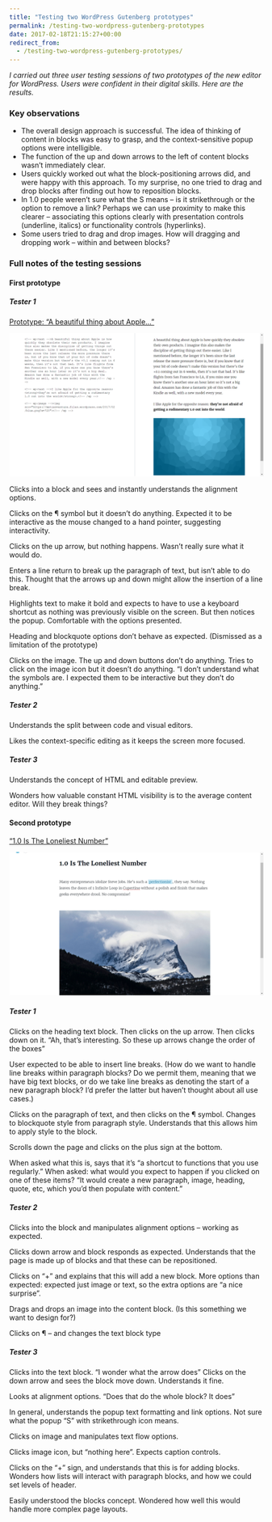 ```yaml
---
title: "Testing two WordPress Gutenberg prototypes"
permalink: /testing-two-wordpress-gutenberg-prototypes
date: 2017-02-18T21:15:27+00:00
redirect_from:
  - /testing-two-wordpress-gutenberg-prototypes/
---
```


*I carried out three user testing sessions of two prototypes of the new editor for WordPress. Users were confident in their digital skills. Here are the results.*

### Key observations

- The overall design approach is successful. The idea of thinking of content in blocks was easy to grasp, and the context-sensitive popup options were intelligible.
- The function of the up and down arrows to the left of content blocks wasn’t immediately clear.
- Users quickly worked out what the block-positioning arrows did, and were happy with this approach. To my surprise, no one tried to drag and drop blocks after finding out how to reposition blocks.
- In 1.0 people weren’t sure what the S means – is it strikethrough or the option to remove a link? Perhaps we can use proximity to make this clearer – associating this options clearly with presentation controls (underline, italics) or functionality controls (hyperlinks).
- Some users tried to drag and drop images. How will dragging and dropping work – within and between blocks?

### Full notes of the testing sessions

#### First prototype

##### Tester 1

[Prototype: “A beautiful thing about Apple…”](https://wordpress.github.io/gutenberg/tinymce-per-block/)

![prototype of a new editor for wordpress](https://github.com/martinlugton/martinlugton.github.io/blob/main/images/Screenshot-2017-02-18-21.10.23.png?raw=true)

Clicks into a block and sees and instantly understands the alignment options.

Clicks on the ¶ symbol but it doesn’t do anything.
Expected it to be interactive as the mouse changed to a hand pointer, suggesting interactivity.

Clicks on the up arrow, but nothing happens. Wasn’t really sure what it would do.

Enters a line return to break up the paragraph of text, but isn’t able to do this.
Thought that the arrows up and down might allow the insertion of a line break.

Highlights text to make it bold and expects to have to use a keyboard shortcut as nothing was previously visible on the screen. But then notices the popup.
Comfortable with the options presented.

Heading and blockquote options don’t behave as expected. (Dismissed as a limitation of the prototype)

Clicks on the image. The up and down buttons don’t do anything.
Tries to click on the image icon but it doesn’t do anything.
“I don’t understand what the symbols are. I expected them to be interactive but they don’t do anything.”

##### Tester 2

Understands the split between code and visual editors.

Likes the context-specific editing as it keeps the screen more focused.

##### Tester 3

Understands the concept of HTML and editable preview.

Wonders how valuable constant HTML visibility is to the average content editor. Will they break things?

#### Second prototype

[“1.0 Is The Loneliest Number”](https://wordpress.github.io/gutenberg/)

![An early prototype of the new wordpress gutenberg editor](https://github.com/martinlugton/martinlugton.github.io/blob/main/images/Screenshot-2017-02-18-21.13.41.png?raw=true)

##### Tester 1

Clicks on the heading text block.
Then clicks on the up arrow.
Then clicks down on it. “Ah, that’s interesting. So these up arrows change the order of the boxes”

User expected to be able to insert line breaks. (How do we want to handle line breaks within paragraph blocks? Do we permit them, meaning that we have big text blocks, or do we take line breaks as denoting the start of a new paragraph block? I’d prefer the latter but haven’t thought about all use cases.)

Clicks on the paragraph of text, and then clicks on the ¶ symbol.
Changes to blockquote style from paragraph style.
Understands that this allows him to apply style to the block.

Scrolls down the page and clicks on the plus sign at the bottom.

When asked what this is, says that it’s “a shortcut to functions that you use regularly.”
When asked: what would you expect to happen if you clicked on one of these items?
“It would create a new paragraph, image, heading, quote, etc, which you’d then populate with content.”

##### Tester 2

Clicks into the block and manipulates alignment options – working as expected.

Clicks down arrow and block responds as expected. Understands that the page is made up of blocks and that these can be repositioned.

Clicks on “+” and explains that this will add a new block. More options than expected: expected just image or text, so the extra options are “a nice surprise”.

Drags and drops an image into the content block. (Is this something we want to design for?)

Clicks on ¶  – and changes the text block type

##### Tester 3

Clicks into the text block.
“I wonder what the arrow does” Clicks on the down arrow and sees the block move down. Understands it fine.

Looks at alignment options. “Does that do the whole block? It does”

In general, understands the popup text formatting and link options.
Not sure what the popup “S” with strikethrough icon means.

Clicks on image and manipulates text flow options.

Clicks image icon, but “nothing here”. Expects caption controls.

Clicks on the “+” sign, and understands that this is for adding blocks. Wonders how lists will interact with paragraph blocks, and how we could set levels of header.

Easily understood the blocks concept. Wondered how well this would handle more complex page layouts.